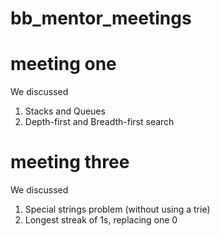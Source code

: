 # bb_mentor_meetings

# meeting one

We discussed
1. Stacks and Queues
1. Depth-first and Breadth-first search

# meeting three

We discussed
1. Special strings problem (without using a trie)
1. Longest streak of 1s, replacing one 0
